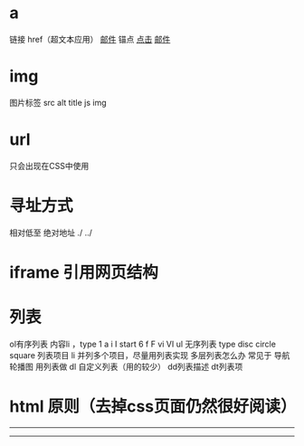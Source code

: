 # a
链接 href（超文本应用）
<a href="mailto:zgdlzf@foxmail.com" class="">邮件</a>
锚点
<a href="#anchor">点击</a>
<a href="" name="anchor">邮件</a>
<span id="anchor"></span>
# img
图片标签
src alt title
js img 
# url 
只会出现在CSS中使用
# 寻址方式
相对低至
绝对地址
./
../

# iframe 引用网页结构

# 列表
ol有序列表 
 内容li ，type 1 a i I
start 6 f F vi VI
ul 无序列表 
type disc circle square
列表项目 li
并列多个项目，尽量用列表实现
多层列表怎么办
常见于 导航 轮播图 用列表做
dl 自定义列表（用的较少）
 dd列表描述
 dt列表项
# html 原则（去掉css页面仍然很好阅读）

 *****

<hr >

